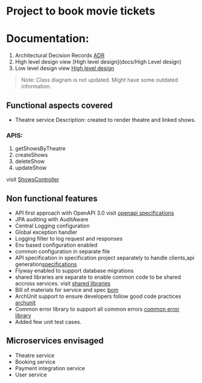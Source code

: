 # Project to book movie tickets

# Documentation:
1. Architectural Decision Records [ADR](docs/ADR's)
2. High level design view [High level design](docs/High Level design)
3. Low level design view [High level design](docs/Low%20Level%20Design)

> Note: Class diagram is not updated. Might have some outdated information.

##  Functional aspects covered

- Theatre service
  Description: created to render theatre and linked shows.

### APIS:
1. getShowsByTheatre
2. createShows
3. deleteShow
4. updateShow

visit  [ShowsController](services/theatre/theatre-service/src/main/java/com/bookmy/theatres/controller/ShowsController.java)

## Non functional features
- API first approach with OpenAPI 3.0 visit  [openapi specifications](services/theatre/theatre-spec/src/main/resources/openapi.yaml)
- JPA auditing with AuditAware 
- Central Logging configuration
- Global exception handler
- Logging filter to log request and responses
- Env based configuration enabled
- common configuration in separate file
- API specification in specification project separately to handle clients,api generation[specifications](services/theatre/theatre-spec)
- Flyway enabled to support database migrations
- shared libraries are separate to enable common code to be shared accross services. visit  [shared libraries](shared)
- Bill of materials for service and spec [bom](shared/bom)
- ArchUnit support to ensure developers follow good code practices [archunit](shared/archunit-tests)
- Common error library to support all common errors [common error library](shared/error-lib)
- Added few unit test cases.

## Microservices envisaged
- Theatre service
- Booking service
- Payment integration service
- User service




